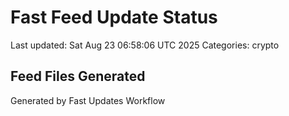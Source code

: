 # Fast Feed Update Status
Last updated: Sat Aug 23 06:58:06 UTC 2025
Categories: crypto

## Feed Files Generated

Generated by Fast Updates Workflow
